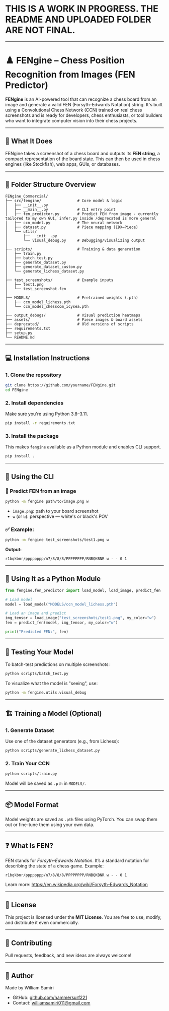 # THIS IS A WORK IN PROGRESS. THE README AND UPLOADED FOLDER ARE NOT FINAL.

---

# ♟️ FENgine – Chess Position Recognition from Images (FEN Predictor)

**FENgine** is an AI-powered tool that can recognize a chess board from an image and generate a valid FEN (Forsyth–Edwards Notation) string. It's built using a Convolutional Chess Network (CCN) trained on real chess screenshots and is ready for developers, chess enthusiasts, or tool builders who want to integrate computer vision into their chess projects.

---

## 📸 What It Does

FENgine takes a screenshot of a chess board and outputs its **FEN string**, a compact representation of the board state. This can then be used in chess engines (like Stockfish), web apps, GUIs, or databases.

---

## 📁 Folder Structure Overview

```
FENgine_Commercial/
├── src/fengine/                # Core model & logic
│   ├── __init__.py
│   ├── __main__.py             # CLI entry point
│   ├── fen_predictor.py        # Predict FEN from image - currently tailored to my own GUI, infer.py inside /deprecated is more general
│   ├── ccn_model.py            # The neural network
│   ├── dataset.py              # Piece mapping (IDX↔Piece)
│   └── utils/
│       ├── __init__.py
│       └── visual_debug.py     # Debugging/visualizing output
│
├── scripts/                    # Training & data generation
│   ├── train.py
│   ├── batch_test.py
│   ├── generate_dataset.py
│   ├── generate_dataset_custom.py
│   └── generate_lichess_dataset.py
│
├── test_screenshots/           # Example inputs
│   ├── test1.png
│   └── test_screenshot.fen
│
├── MODELS/                     # Pretrained weights (.pth)
│   ├── ccn_model_lichess.pth
│   └── ccn_model_chesscom_icysea.pth
│
├── output_debugs/              # Visual prediction heatmaps
├── assets/                     # Piece images & board assets
├── deprecated/                 # Old versions of scripts
├── requirements.txt
├── setup.py
└── README.md
```

---

## 💻 Installation Instructions

### 1. Clone the repository
```bash
git clone https://github.com/yourname/FENgine.git
cd FENgine
```

### 2. Install dependencies
Make sure you're using Python 3.8–3.11.

```bash
pip install -r requirements.txt
```

### 3. Install the package
This makes `fengine` available as a Python module and enables CLI support.
```bash
pip install .
```

---

## 🚀 Using the CLI

### 📸 Predict FEN from an image
```bash
python -m fengine path/to/image.png w
```

- `image.png`: path to your board screenshot
- `w` (or `b`): perspective — white's or black's POV

### ✅ Example:
```bash
python -m fengine test_screenshots/test1.png w
```

**Output:**
```
r1bqkbnr/pppppppp/n7/8/8/8/PPPPPPPP/RNBQKBNR w - - 0 1
```

---

## 🧠 Using It as a Python Module

```python
from fengine.fen_predictor import load_model, load_image, predict_fen

# Load model
model = load_model("MODELS/ccn_model_lichess.pth")

# Load an image and predict
img_tensor = load_image("test_screenshots/test1.png", my_color="w")
fen = predict_fen(model, img_tensor, my_color="w")

print("Predicted FEN:", fen)
```

---

## 🧪 Testing Your Model

To batch-test predictions on multiple screenshots:
```bash
python scripts/batch_test.py
```

To visualize what the model is "seeing", use:
```bash
python -m fengine.utils.visual_debug
```

---

## 🏗️ Training a Model (Optional)

### 1. Generate Dataset
Use one of the dataset generators (e.g., from Lichess):
```bash
python scripts/generate_lichess_dataset.py
```

### 2. Train Your CCN
```bash
python scripts/train.py
```

Model will be saved as `.pth` in `MODELS/`.

---

## 📦 Model Format

Model weights are saved as `.pth` files using PyTorch. You can swap them out or fine-tune them using your own data.

---

## ❓ What Is FEN?

FEN stands for *Forsyth–Edwards Notation*. It’s a standard notation for describing the state of a chess game. Example:

```
r1bqkbnr/pppppppp/n7/8/8/8/PPPPPPPP/RNBQKBNR w - - 0 1
```

Learn more: https://en.wikipedia.org/wiki/Forsyth–Edwards_Notation

---

## 📜 License

This project is licensed under the **MIT License**. You are free to use, modify, and distribute it even commercially.

---

## 🙌 Contributing

Pull requests, feedback, and new ideas are always welcome!

---

## 👤 Author

Made by William Samiri

- GitHub: [github.com/hammersurf221](https://github.com/hammersurf221)
- Contact: williamsamiri011@gmail.com
